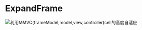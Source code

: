 # ExpandFrame
![利用MMVC(frameModel,model,view,controller)cell的高度自适应](https://mmbiz.qpic.cn/mmbiz_gif/y0tTxZxTy81MmwIht7HWQQPPkA4WDMHhLwZQXsnMqc01RedUHv4g5SMKkUuOqchiaTeWmYZB61wQHdTXWEIPeCQ/0?wx_fmt=gif)
